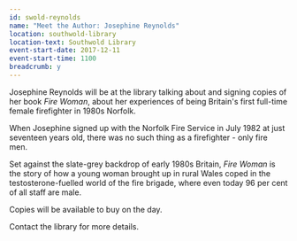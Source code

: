 ```yaml
---
id: swold-reynolds
name: "Meet the Author: Josephine Reynolds"
location: southwold-library
location-text: Southwold Library
event-start-date: 2017-12-11
event-start-time: 1100
breadcrumb: y
---
```


Josephine Reynolds will be at the library talking about and signing copies of her book <cite>Fire Woman</cite>, about her experiences of being Britain's first full-time female firefighter in 1980s Norfolk.

When Josephine signed up with the Norfolk Fire Service in July 1982 at just seventeen years old, there was no such thing as a firefighter - only fire men.

Set against the slate-grey backdrop of early 1980s Britain, <cite>Fire Woman</cite> is the story of how a young woman brought up in rural Wales coped in the testosterone-fuelled world of the fire brigade, where even today 96 per cent of all staff are male.

Copies will be available to buy on the day.

Contact the library for more details.
